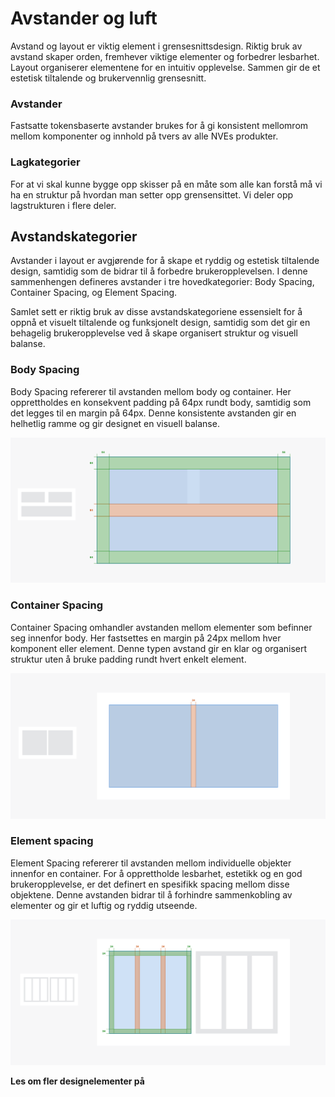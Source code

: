 <PageHeader title="Avstander og luft" imagePath="avstander og luft" ></PageHeader>

# Avstander og luft

Avstand og layout er viktig element i grensesnittsdesign. Riktig bruk av avstand skaper orden, fremhever viktige elementer og forbedrer lesbarhet. Layout organiserer elementene for en intuitiv opplevelse. Sammen gir de et estetisk tiltalende og brukervennlig grensesnitt.

### Avstander

Fastsatte tokensbaserte avstander brukes for å gi konsistent mellomrom mellom komponenter og innhold på tvers av alle NVEs produkter.

### Lagkategorier

For at vi skal kunne bygge opp skisser på en måte som alle kan forstå må vi ha en struktur på hvordan man setter opp grensensittet. Vi deler opp lagstrukturen i flere deler.

## Avstandskategorier

Avstander i layout er avgjørende for å skape et ryddig og estetisk tiltalende design, samtidig som de bidrar til å forbedre brukeropplevelsen. I denne sammenhengen defineres avstander i tre hovedkategorier: Body Spacing, Container Spacing, og Element Spacing.

Samlet sett er riktig bruk av disse avstandskategoriene essensielt for å oppnå et visuelt tiltalende og funksjonelt design, samtidig som det gir en behagelig brukeropplevelse ved å skape organisert struktur og visuell balanse.

### Body Spacing

Body Spacing refererer til avstanden mellom body og container. Her opprettholdes en konsekvent padding på 64px rundt body, samtidig som det legges til en margin på 64px. Denne konsistente avstanden gir en helhetlig ramme og gir designet en visuell balanse.

<img src="../../assets/images/bodyspacing.png" width="auto">

### Container Spacing

Container Spacing omhandler avstanden mellom elementer som befinner seg innenfor body. Her fastsettes en margin på 24px mellom hver komponent eller element. Denne typen avstand gir en klar og organisert struktur uten å bruke padding rundt hvert enkelt element.

<img src="../../assets/images/containerspacing.png" width="auto">

### Element spacing

Element Spacing refererer til avstanden mellom individuelle objekter innenfor en container. For å opprettholde lesbarhet, estetikk og en god brukeropplevelse, er det definert en spesifikk spacing mellom disse objektene. Denne avstanden bidrar til å forhindre sammenkobling av elementer og gir et luftig og ryddig utseende.

<img src="../../assets/images/elementspacing.png" width="auto">

**Les om fler designelementer på**
<LinkButton URL="https://nve.frontify.com/" text="Profil og primitiver" :openInNewTab="true"/>
